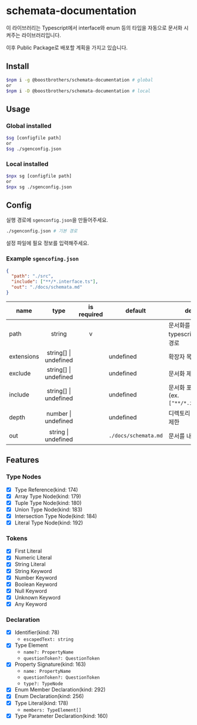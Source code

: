 # schemata-documentation

이 라이브러리는 Typescript에서 interface와 enum 등의 타입을 자동으로 문서화 시켜주는 라이브러리입니다.

이후 Public Package로 배포할 계획을 가지고 있습니다.

## Install

```sh
$npm i -g @boostbrothers/schemata-documentation # global
or
$npm i -D @boostbrothers/schemata-documentation # local
```

## Usage

### Global installed

```sh
$sg [configfile path]
or
$sg ./sgenconfig.json
```

### Local installed

```sh
$npx sg [configfile path]
or
$npx sg ./sgenconfig.json
```


## Config

실행 경로에 `sgenconfig.json`을 만들어주세요.

```sh
./sgenconfig.json # 기본 경로
```

설정 파일에 필요 정보를 입력해주세요.

### Example `sgencofing.json`
```json
{
  "path": "./src",
  "include": ["**/*.interface.ts"],
  "out": "./docs/schemata.md"
}
```

name | type | is required | default | description
--- | :---: | :---: | --- | ---
path | string | v | | 문서화를 진행할 typescript source 상대 경로
extensions | string[] \| undefined | | undefined | 확장자 목록
exclude | string[] \| undefined | | undefined | 문서화 제외 목록
include | string[] \| undefined | | undefined | 문서화 포함 목록<br />(ex. `["**/*.interface.ts"]`)
depth | number \| undefined | | undefined | 디렉토리 구조 탐색 깊이 제한
out | string \| undefined | | `./docs/schemata.md` | 문서를 내보낼 파일 위치

## Features

### Type Nodes

- [x] Type Reference(kind: 174)
- [x] Array Type Node(kind: 179)
- [x] Tuple Type Node(kind: 180)
- [x] Union Type Node(kind: 183)
- [x] Intersection Type Node(kind: 184)
- [x] Literal Type Node(kind: 192)

### Tokens

- [x] First Literal
- [x] Numeric Literal
- [x] String Literal
- [x] String Keyword
- [x] Number Keyword
- [x] Boolean Keyword
- [x] Null Keyword
- [x] Unknown Keyword
- [x] Any Keyword

### Declaration

- [x] Identifier(kind: 78)
  - `escapedText: string`
- [x] Type Element
  - `name?: PropertyName`
  - `questionToken?: QuestionToken`
- [x] Property Signature(kind: 163)
  - `name: PropertyName`
  - `questionToken?: QuestionToken`
  - `type?: TypeNode`
- [x] Enum Member Declaration(kind: 292)
- [x] Enum Declaration(kind: 256)
- [x] Type Literal(kind: 178)
  - `members: TypeElement[]`
- [x] Type Parameter Declaration(kind: 160)
